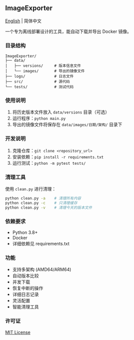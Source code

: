 ## ImageExporter

[English](README_EN.md) | 简体中文

一个专为离线部署设计的工具，能自动下载并导出 Docker 镜像。

### 目录结构

```
ImageExporter/
├── data/
│   ├── versions/     # 版本信息文件
│   └── images/       # 导出的镜像文件
├── logs/             # 日志文件
├── src/              # 源代码
└── tests/            # 测试代码
```

### 使用说明

1. 将历史版本文件放入 `data/versions` 目录（可选）
2. 运行程序：`python main.py`
3. 导出的镜像文件将保存在 `data/images/日期/架构/` 目录下

### 开发说明

1. 克隆仓库：`git clone <repository_url>`
2. 安装依赖：`pip install -r requirements.txt`
3. 运行测试：`python -m pytest tests/`

### 清理工具

使用 `clean.py` 进行清理：
```bash
python clean.py -a    # 清理所有内容
python clean.py -c    # 只清理缓存
python clean.py -v    # 清理今天的版本文件
```

### 依赖要求

- Python 3.8+
- Docker
- 详细依赖见 requirements.txt

### 功能

- 支持多架构 (AMD64/ARM64)
- 自动版本比较
- 并发下载
- 恢复中断的操作
- 详细日志记录
- 灵活配置
- 智能清理工具

### 许可证

[MIT License](LICENSE)
